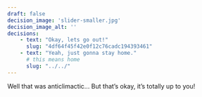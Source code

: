 ```yaml
---
draft: false
decision_image: 'slider-smaller.jpg'
decision_image_alt: ''
decisions:
    - text: "Okay, lets go out!"
      slug: "4df64f45f42e0f12c76cadc194393461"
    - text: "Yeah, just gonna stay home."
      # this means home
      slug: "../../"
---
```

Well that was anticlimactic... But that’s okay, it’s totally up to you!